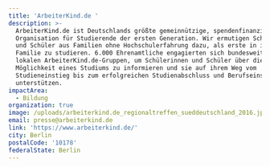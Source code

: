 ```yaml
---
title: 'ArbeiterKind.de '
description: >-
  ArbeiterKind.de ist Deutschlands größte gemeinnützige, spendenfinanzierte
  Organisation für Studierende der ersten Generation. Wir ermutigen Schülerinnen
  und Schüler aus Familien ohne Hochschulerfahrung dazu, als erste in ihrer
  Familie zu studieren. 6.000 Ehrenamtliche engagierten sich bundesweit in 75
  lokalen ArbeiterKind.de-Gruppen, um Schülerinnen und Schüler über die
  Möglichkeit eines Studiums zu informieren und sie auf ihrem Weg vom
  Studieneinstieg bis zum erfolgreichen Studienabschluss und Berufseinstieg zu
  unterstützen.
impactArea:
  - Bildung
organization: true
image: /uploads/arbeiterkind.de_regionaltreffen_sueddeutschland_2016.jpg
email: presse@arbeiterkind.de
link: 'https://www.arbeiterkind.de/'
city: Berlin
postalCode: '10178'
federalState: Berlin
---
```


